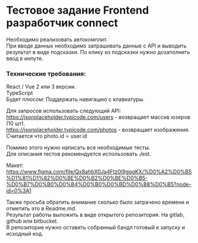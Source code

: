 # Тестовое задание Frontend разработчик connect
Необходимо реализовать автокомплит.\
При вводе данных необходимо запрашивать данные с API и выводить результат в виде подсказки. По клику из подсказки нужно дозаполнить ввод в инпуте.

### Технические требования:
React / Vue 2 или 3 версии.\
TypeScript\
Будет плюсом: Поддержать навигацию с клавиатуры.

Для запросов использовать следующий API:\
https://jsonplaceholder.typicode.com/users - возвращает массив юзеров (10 шт).\
https://jsonplaceholder.typicode.com/photos - возвращает изображения.\
Считается что photo.id = user.id

Помимо этого нужно написать все необходимые тесты.\
Для описания тестов рекомендуется использовать Jest.

Макет: https://www.figma.com/file/Qx8ahbX0Ja4Ftz0l9gqgKX/%D0%A2%D0%B5%D1%81%D1%82%D0%BE%D0%B2%D0%BE%D0%B5-%D0%B7%D0%B0%D0%B4%D0%B0%D0%BD%D0%B8%D0%B5?node-id=0%3A1

Также просьба обратить внимание сколько было затрачено времени и отметить это в Readme.md.\
Результат работы выложить в виде открытого репозитория. На gitlab, github или bitbucket.\
В репозиторие нужно оставить собранный бандл готовый к запуску и исходный код.
